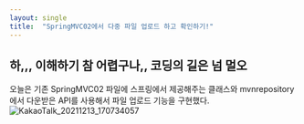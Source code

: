 ```yaml
---
layout: single
title:  "SpringMVC02에서 다중 파일 업로드 하고 확인하기!"
---
```


## 하,,, 이해하기 참 어렵구나,, 코딩의 길은 넘 멀오

오늘은 기존 SpringMVC02 파일에 스프링에서 제공해주는 클래스와 mvnrepository에서 다운받은 API를 사용해서 파일 업로드 기능을 구현했다.
![KakaoTalk_20211213_170734057](https://user-images.githubusercontent.com/82017472/217813924-c189e222-85b4-485c-a236-0a6f816c22e0.jpg)
